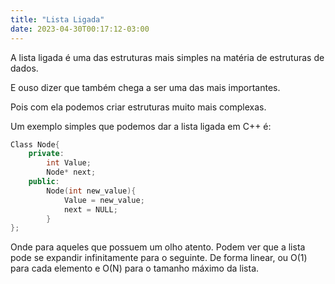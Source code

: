 ```yaml
---
title: "Lista Ligada"
date: 2023-04-30T00:17:12-03:00
---
```


A lista ligada é uma das estruturas mais simples na matéria de estruturas de dados. 

E ouso dizer que também chega a ser uma das mais importantes.

Pois com ela podemos criar estruturas muito mais complexas.

Um exemplo simples que podemos dar a lista ligada em C++ é:

```cpp
Class Node{
    private:
        int Value;
        Node* next;
    public:
        Node(int new_value){
            Value = new_value;
            next = NULL;
        }
};

```

Onde para aqueles que possuem um olho atento. 
Podem ver que a lista pode se expandir infinitamente para o seguinte.
De forma linear, ou O(1) para cada elemento e O(N) para o tamanho máximo da lista.
